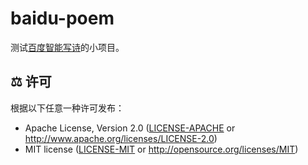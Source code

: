 # baidu-poem

测试[百度智能写诗](https://ai.baidu.com/tech/ai_writing/poem_generation)的小项目。

## ⚖️ 许可

根据以下任意一种许可发布：

- Apache License, Version 2.0 ([LICENSE-APACHE](LICENSE-APACHE) or
  <http://www.apache.org/licenses/LICENSE-2.0>)
- MIT license ([LICENSE-MIT](LICENSE-MIT) or
  <http://opensource.org/licenses/MIT>)
